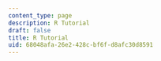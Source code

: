 ```yaml
---
content_type: page
description: R Tutorial
draft: false
title: R Tutorial
uid: 68048afa-26e2-428c-bf6f-d8afc30d8591
---
```

